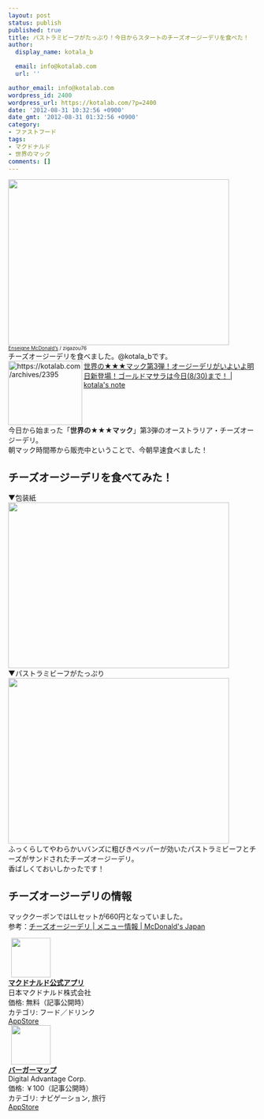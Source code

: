 ```yaml
---
layout: post
status: publish
published: true
title: パストラミビーフがたっぷり！今日からスタートのチーズオージーデリを食べた！
author:
  display_name: kotala_b

  email: info@kotalab.com
  url: ''

author_email: info@kotalab.com
wordpress_id: 2400
wordpress_url: https://kotalab.com/?p=2400
date: '2012-08-31 10:32:56 +0900'
date_gmt: '2012-08-31 01:32:56 +0900'
category:
- ファストフード
tags:
- マクドナルド
- 世界のマック
comments: []
---
```

<p><a href="https://kotalab.com/wp-content/uploads/legrand_120718_02.jpg" target="_blank"><img src="https://kotalab.com/wp-content/uploads/legrand_120718_02.jpg" alt="" title="legrand_120718_02" width="448" height="336" class="alignnone size-full wp-image-1539" /></a><br />
<span style="font-size:10px;"><a href="http://www.igosso.net/flk/6914750483.html" target="_blank">Enseigne McDonald&rsquo;s</a> / zigazou76</span><br />
チーズオージーデリを食べました。@kotala_bです。<br />
<a href="https://kotalab.com/world-mac-aus2" target="_blank"><img src="https://capture.heartrails.com/150x130?https://kotalab.com/world-mac-aus2" alt="https://kotalab.com/archives/2395" width="150" height="130" align="left" /></a><a href="https://kotalab.com/world-mac-aus2" target="_blank">世界の★★★マック第3弾！オージーデリがいよいよ明日新登場！ゴールドマサラは今日(8/30)まで！ | kotala's note</a><br style="clear:both;" />今日から始まった「<strong>世界の★★★マック</strong>」第3弾のオーストラリア・チーズオージーデリ。<br />
朝マック時間帯から販売中ということで、今朝早速食べました！<br />
</p>
<!--more-->
<h2>チーズオージーデリを食べてみた！</h2>
<p>▼包装紙<br />
<a href="https://kotalab.com/wp-content/uploads/cheesedeli_120831_01.jpg" target="_blank"><img src="https://kotalab.com/wp-content/uploads/cheesedeli_120831_01.jpg" alt="" title="cheesedeli_120831_01" width="448" height="336" class="alignnone size-full wp-image-2403" /></a><br />
▼パストラミビーフがたっぷり<br />
<a href="https://kotalab.com/wp-content/uploads/cheesedeli_120831_02.jpg" target="_blank"><img src="https://kotalab.com/wp-content/uploads/cheesedeli_120831_02.jpg" alt="" title="cheesedeli_120831_02" width="448" height="336" class="alignnone size-full wp-image-2404" /></a><br />
ふっくらしてやわらかいバンズに粗びきペッパーが効いたパストラミビーフとチーズがサンドされたチーズオージーデリ。<br />
香ばしくておいしかったです！</p>
<h2>チーズオージーデリの情報</h2>
<p>マッククーポンではLLセットが660円となっていました。<br />
参考：<a href="http://www.mcdonalds.co.jp/quality/basic_information/menu_info.php?mid=9005" target="_blank">チーズオージーデリ | メニュー情報 | McDonald's Japan</a><br style="clear:both;" /></p>
<div class="applink">
<div class="applinkimg"><a href="https://itunes.apple.com/jp/app/makudonarudo-gong-shiapuri/id413618155?mt=8&uo=4&at=10l4yU" rel="nofollow" target="_blank"><img hspace="6" src="http://a9.phobos.apple.com/us/r30/Purple4/v4/c7/28/39/c728397c-f441-a223-8bfb-b78cdd0671c7/mzl.avtbvpez.png" width="80" /></a></div>
<div class="applinktext">
<div class="applinktitle"><strong><a href="https://itunes.apple.com/jp/app/makudonarudo-gong-shiapuri/id413618155?mt=8&uo=4&at=10l4yU" rel="nofollow" target="_blank">マクドナルド公式アプリ</a></strong></div>
<div class="applinkinfo">日本マクドナルド株式会社</div>
<div class="applinkinfo">価格: 無料（記事公開時）</div>
<div class="applinkinfo">カテゴリ: フード／ドリンク</div>
</div>
<div class="clear"></div>
<div class="appstorelink"><a href="https://itunes.apple.com/jp/app/makudonarudo-gong-shiapuri/id413618155?mt=8&uo=4&at=10l4yU" rel="nofollow" target="_blank">AppStore</a></div>
</div>
<div class="applink">
<div class="applinkimg"><a href="https://itunes.apple.com/jp/app/bagamappu/id419531778?mt=8&uo=4&at=10l4yU" rel="nofollow" target="_blank"><img hspace="6" src="http://a1884.phobos.apple.com/us/r30/Purple6/v4/d4/a4/f3/d4a4f3a8-2777-cc5d-eb71-d10ba8cc69ff/mzl.damrzorj.png" width="80" /></a></div>
<div class="applinktext">
<div class="applinktitle"><strong><a href="https://itunes.apple.com/jp/app/bagamappu/id419531778?mt=8&uo=4&at=10l4yU" rel="nofollow" target="_blank">バーガーマップ</a></strong></div>
<div class="applinkinfo">Digital Advantage Corp.</div>
<div class="applinkinfo">価格: ￥100（記事公開時）</div>
<div class="applinkinfo">カテゴリ: ナビゲーション, 旅行</div>
</div>
<div class="clear"></div>
<div class="appstorelink"><a href="https://itunes.apple.com/jp/app/bagamappu/id419531778?mt=8&uo=4&at=10l4yU" rel="nofollow" target="_blank">AppStore</a></div>
</div>

